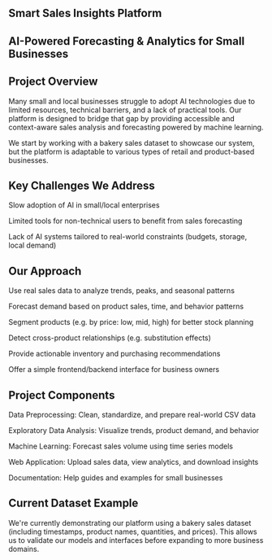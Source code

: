 ## Smart Sales Insights Platform

## AI-Powered Forecasting & Analytics for Small Businesses

## Project Overview
Many small and local businesses struggle to adopt AI technologies due to limited resources, technical barriers, and a lack of practical tools. Our platform is designed to bridge that gap by providing accessible and context-aware sales analysis and forecasting powered by machine learning.

We start by working with a bakery sales dataset to showcase our system, but the platform is adaptable to various types of retail and product-based businesses.

## Key Challenges We Address
Slow adoption of AI in small/local enterprises

Limited tools for non-technical users to benefit from sales forecasting

Lack of AI systems tailored to real-world constraints (budgets, storage, local demand)

## Our Approach
Use real sales data to analyze trends, peaks, and seasonal patterns

Forecast demand based on product sales, time, and behavior patterns

Segment products (e.g. by price: low, mid, high) for better stock planning

Detect cross-product relationships (e.g. substitution effects)

Provide actionable inventory and purchasing recommendations

Offer a simple frontend/backend interface for business owners

## Project Components
Data Preprocessing: Clean, standardize, and prepare real-world CSV data

Exploratory Data Analysis: Visualize trends, product demand, and behavior

Machine Learning: Forecast sales volume using time series models

Web Application: Upload sales data, view analytics, and download insights

Documentation: Help guides and examples for small businesses

## Current Dataset Example
We're currently demonstrating our platform using a bakery sales dataset (including timestamps, product names, quantities, and prices). This allows us to validate our models and interfaces before expanding to more business domains.
